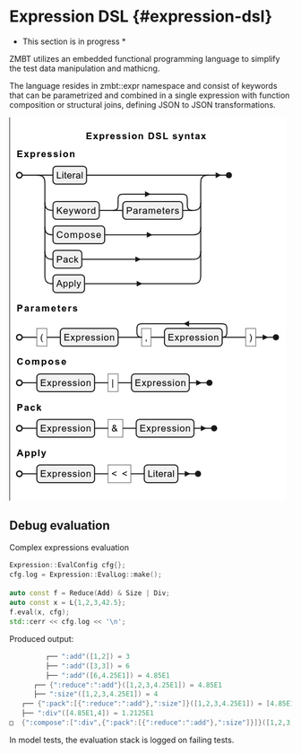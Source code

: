 <!-- (c) Copyright 2025 Zenseact AB -->
<!-- SPDX-License-Identifier: Apache-2.0 -->

# Expression DSL {#expression-dsl}

* This section is in progress *

ZMBT utilizes an embedded functional programming language to simplify the test data manipulation and mathicng.

The language resides in zmbt::expr namespace and consist of keywords that can be parametrized and combined in a single expression with function composition or structural joins, defining JSON to JSON transformations.

![image](expression_dsl_syntax.png)
<!-- ``` plantuml
@startebnf expression_dsl_syntax
title Expression DSL syntax

!define LB "("
!define RB ")"
!define CM ","

!define REST(x) {CM, x}-
!define ONEORMORE(x) x, REST(x)

Expression = Literal | (Keyword, [Parameters]) | Compose | Pack | Apply;
Parameters = LB, ONEORMORE(Expression), RB;
Compose = Expression, '|', Expression;
Pack = Expression, '&', Expression;
Apply = Expression, '<<', Literal;

@endebnf
``` -->


## Debug evaluation

Complex expressions evaluation

``` cpp
Expression::EvalConfig cfg{};
cfg.log = Expression::EvalLog::make();

auto const f = Reduce(Add) & Size | Div;
auto const x = L{1,2,3,42.5};
f.eval(x, cfg);
std::cerr << cfg.log << '\n';
```

Produced output:
``` c
         ┌── ":add"([1,2]) = 3
         ├── ":add"([3,3]) = 6
         ├── ":add"([6,4.25E1]) = 4.85E1
      ┌── {":reduce":":add"}([1,2,3,4.25E1]) = 4.85E1
      ├── ":size"([1,2,3,4.25E1]) = 4
   ┌── {":pack":[{":reduce":":add"},":size"]}([1,2,3,4.25E1]) = [4.85E1,4]
   ├── ":div"([4.85E1,4]) = 1.2125E1
□  {":compose":[":div",{":pack":[{":reduce":":add"},":size"]}]}([1,2,3,4.25E1]) = 1.2125E1
```

In model tests, the evaluation stack is logged on failing tests.

